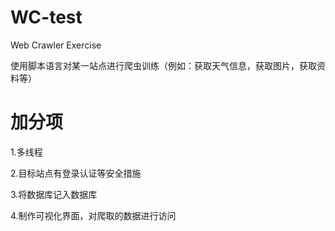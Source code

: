 # WC-test
Web Crawler Exercise

使用脚本语言对某一站点进行爬虫训练（例如：获取天气信息，获取图片，获取资料等）

# 加分项

1.多线程

2.目标站点有登录认证等安全措施

3.将数据库记入数据库

4.制作可视化界面，对爬取的数据进行访问
